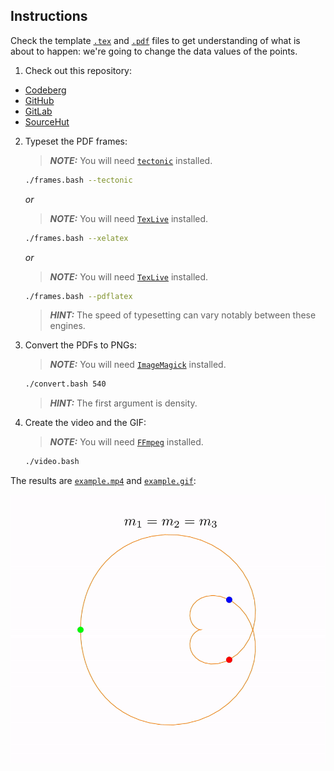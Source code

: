 ## Instructions

Check the template [`.tex`](template/template.tex) and [`.pdf`](template/template.pdf) files to get understanding of what is about to happen: we're going to change the data values of the points.

1. Check out this repository:

  * [Codeberg](https://codeberg.org/paveloom-o/A-LaTeX-PGF-TikZ-Animation)
  * [GitHub](https://github.com/paveloom-o/A-LaTeX-PGF-TikZ-Animation)
  * [GitLab](https://gitlab.com/paveloom-g/other/a-latex-pgf-tikz-animation)
  * [SourceHut](https://sr.ht/~paveloom/A-LaTeX-PGF-TikZ-Animation)

2. Typeset the PDF frames:

    > ***NOTE:***  You will need [`tectonic`](https://tectonic-typesetting.github.io) installed.

    ```bash
    ./frames.bash --tectonic
    ```

    *or*

    > ***NOTE:***  You will need [`TexLive`](https://www.tug.org/texlive) installed.

    ```bash
    ./frames.bash --xelatex
    ```

    *or*

    > ***NOTE:***  You will need [`TexLive`](https://www.tug.org/texlive) installed.

    ```bash
    ./frames.bash --pdflatex
    ```

    > ***HINT:*** The speed of typesetting can vary notably between these engines.

3. Convert the PDFs to PNGs:

    > ***NOTE:***  You will need [`ImageMagick`](https://imagemagick.org) installed.

    ```bash
    ./convert.bash 540
    ```

    > ***HINT:*** The first argument is density.

4. Create the video and the GIF:

    > ***NOTE:***  You will need [`FFmpeg`](https://ffmpeg.org) installed.

    ```bash
    ./video.bash
    ```

The results are [`example.mp4`](example.mp4) and [`example.gif`](example.gif):

![](example.gif)
